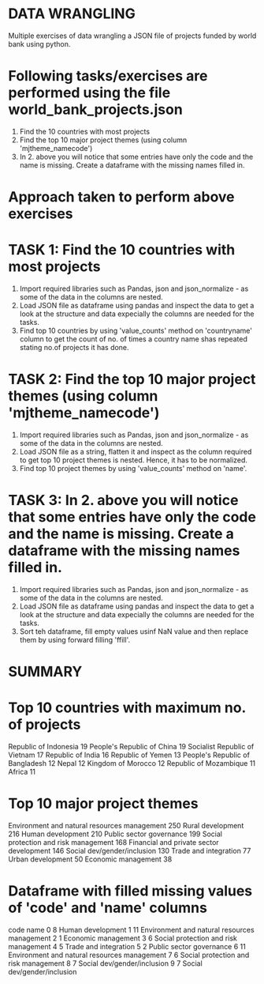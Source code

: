 # DATA WRANGLING

Multiple exercises of data wrangling a JSON file of projects funded by world bank using python.

# Following tasks/exercises are performed using the file world_bank_projects.json

1. Find the 10 countries with most projects
2. Find the top 10 major project themes (using column 'mjtheme_namecode')
3. In 2. above you will notice that some entries have only the code and the name is missing. Create a dataframe with the missing names filled in.

# Approach taken to perform above exercises

# TASK 1: Find the 10 countries with most projects
1. Import required libraries such as Pandas, json and json_normalize - as some of the data in the columns are nested.
2. Load JSON file as dataframe using pandas and inspect the data to get a look at the structure and data expecially the columns are needed for the tasks.
3. Find top 10 countries by using 'value_counts' method on 'countryname' column to get the count of no. of times a country name shas repeated stating no.of projects it has done.

# TASK 2: Find the top 10 major project themes (using column 'mjtheme_namecode')
1. Import required libraries such as Pandas, json and json_normalize - as some of the data in the columns are nested.
2. Load JSON file as a string, flatten it and inspect as the column required to get top 10 project themes is nested. Hence, it has to be normalized.
3. Find top 10 project themes by using 'value_counts' method on 'name'.

# TASK 3: In 2. above you will notice that some entries have only the code and the name is missing. Create a dataframe with the missing names filled in.
1. Import required libraries such as Pandas, json and json_normalize - as some of the data in the columns are nested.
2. Load JSON file as dataframe using pandas and inspect the data to get a look at the structure and data expecially the columns are needed for the tasks.
3. Sort teh dataframe, fill empty values usinf NaN value and then replace them by using forward filling 'ffill'.

# SUMMARY

# Top 10 countries with maximum no. of projects
Republic of Indonesia              19
People's Republic of China         19
Socialist Republic of Vietnam      17
Republic of India                  16
Republic of Yemen                  13
People's Republic of Bangladesh    12
Nepal                              12
Kingdom of Morocco                 12
Republic of Mozambique             11
Africa                             11

# Top 10 major project themes
Environment and natural resources management    250
Rural development                               216
Human development                               210
Public sector governance                        199
Social protection and risk management           168
Financial and private sector development        146
Social dev/gender/inclusion                     130
Trade and integration                            77
Urban development                                50
Economic management                              38

# Dataframe with filled missing values of 'code' and 'name' columns
  code                                          name
0    8                             Human development
1   11  Environment and natural resources management
2    1                           Economic management
3    6         Social protection and risk management
4    5                         Trade and integration
5    2                      Public sector governance
6   11  Environment and natural resources management
7    6         Social protection and risk management
8    7                   Social dev/gender/inclusion
9    7                   Social dev/gender/inclusion
